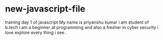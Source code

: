 # new-javascript-file
training day 1 of javascript
My name is priyanshu kumar 
i am student of b.tech
i am a beginner at programming and also a fresher in cyber security 
i love explore every thing i see .


